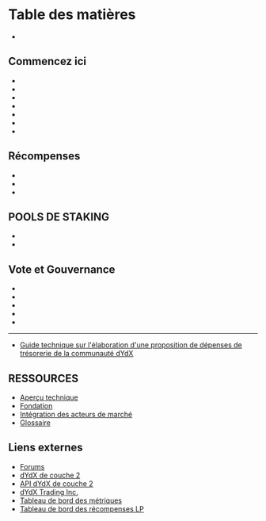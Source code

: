 # Table des matières

*

## Commencez ici

*
*
*
*
*
*
*

## Récompenses

*
*
*

## POOLS DE STAKING

*
*

## Vote et Gouvernance

*
*
*
*
*

***

* [Guide technique sur l'élaboration d'une proposition de dépenses de trésorerie de la communauté dYdX](technical-guide-on-building-a-dydx-community-treasury-spending-proposal.md)

## RESSOURCES

* [Aperçu technique](resources/technical-overview.md)
* [Fondation](resources/dydx-foundation.md)
* [Intégration des acteurs de marché](resources/market-maker-onboarding.md)
* [Glossaire](resources/glossary.md)

## Liens externes

* [Forums](https://dydx.forum/)
* [dYdX de couche 2](https://trade.dydx.exchange/)
* [API dYdX de couche 2](https://docs.dydx.exchange/)
* [dYdX Trading Inc.](https://dydx.exchange)
* [Tableau de bord des métriques](http://metrics.dydx.exchange/)
* [Tableau de bord des récompenses LP](https://p.datadoghq.com/sb/dc160ddf0-b32271920202875868dc46be6b66cf87?tpl\_var\_Market=btc\&from\_ts=1661805073576\&to\_ts=1661891473576\&live=true)
